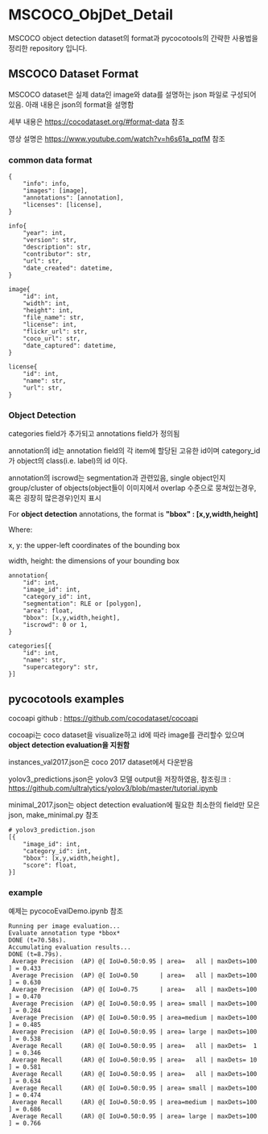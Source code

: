 # MSCOCO_ObjDet_Detail

MSCOCO object detection dataset의 format과 pycocotools의 간략한 사용법을 정리한 repository 입니다.

## MSCOCO Dataset Format
MSCOCO dataset은 실제 data인 image와 data를 설명하는 json 파일로 구성되어있음. 아래 내용은 json의 format을 설명함

세부 내용은 https://cocodataset.org/#format-data 참조

영상 설명은 https://www.youtube.com/watch?v=h6s61a_pqfM 참조

### common data format
```
{
    "info": info, 
    "images": [image], 
    "annotations": [annotation], 
    "licenses": [license],
}

info{
    "year": int, 
    "version": str, 
    "description": str, 
    "contributor": str, 
    "url": str, 
    "date_created": datetime,
}

image{
    "id": int, 
    "width": int, 
    "height": int, 
    "file_name": str, 
    "license": int, 
    "flickr_url": str, 
    "coco_url": str, 
    "date_captured": datetime,
}

license{
    "id": int, 
    "name": str, 
    "url": str,
}
```
### Object Detection
categories field가 추가되고 annotations field가 정의됨

annotation의 id는 annotation field의 각 item에 할당된 고유한 id이며 category_id가 object의 class(i.e. label)의 id 이다.

annotation의 iscrowd는 segmentation과 관련있음, single object인지 group/cluster of objects(object들이 이미지에서 overlap 수준으로 뭉쳐있는경우, 혹은 굉장히 많은경우)인지 표시

For **object detection** annotations, the format is **"bbox" : [x,y,width,height]**

Where:

x, y: the upper-left coordinates of the bounding box

width, height: the dimensions of your bounding box
```
annotation{
    "id": int,
    "image_id": int,
    "category_id": int,
    "segmentation": RLE or [polygon],
    "area": float,
    "bbox": [x,y,width,height],
    "iscrowd": 0 or 1,
}

categories[{
    "id": int,
    "name": str,
    "supercategory": str,
}]
```

## pycocotools examples
cocoapi github : https://github.com/cocodataset/cocoapi

cocoapi는 coco dataset을 visualize하고 id에 따라 image를 관리할수 있으며 **object detection evaluation을 지원함**

instances_val2017.json은 coco 2017 dataset에서 다운받음

yolov3_predictions.json은 yolov3 모델 output을 저장하였음, 참조링크 : https://github.com/ultralytics/yolov3/blob/master/tutorial.ipynb

minimal_2017.json는 object detection evaluation에 필요한 최소한의 field만 모은 json, make_minimal.py 참조

```
# yolov3_prediction.json
[{
    "image_id": int,
    "category_id": int,
    "bbox": [x,y,width,height],
    "score": float,
}]
```

### example
예제는 pycocoEvalDemo.ipynb 참조
```
Running per image evaluation...
Evaluate annotation type *bbox*
DONE (t=70.58s).
Accumulating evaluation results...
DONE (t=8.79s).
 Average Precision  (AP) @[ IoU=0.50:0.95 | area=   all | maxDets=100 ] = 0.433
 Average Precision  (AP) @[ IoU=0.50      | area=   all | maxDets=100 ] = 0.630
 Average Precision  (AP) @[ IoU=0.75      | area=   all | maxDets=100 ] = 0.470
 Average Precision  (AP) @[ IoU=0.50:0.95 | area= small | maxDets=100 ] = 0.284
 Average Precision  (AP) @[ IoU=0.50:0.95 | area=medium | maxDets=100 ] = 0.485
 Average Precision  (AP) @[ IoU=0.50:0.95 | area= large | maxDets=100 ] = 0.538
 Average Recall     (AR) @[ IoU=0.50:0.95 | area=   all | maxDets=  1 ] = 0.346
 Average Recall     (AR) @[ IoU=0.50:0.95 | area=   all | maxDets= 10 ] = 0.581
 Average Recall     (AR) @[ IoU=0.50:0.95 | area=   all | maxDets=100 ] = 0.634
 Average Recall     (AR) @[ IoU=0.50:0.95 | area= small | maxDets=100 ] = 0.474
 Average Recall     (AR) @[ IoU=0.50:0.95 | area=medium | maxDets=100 ] = 0.686
 Average Recall     (AR) @[ IoU=0.50:0.95 | area= large | maxDets=100 ] = 0.766
```

